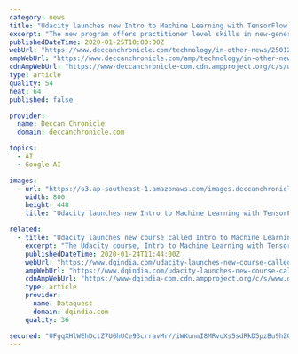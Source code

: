 ```yaml
---
category: news
title: "Udacity launches new Intro to Machine Learning with TensorFlow Nanodegree program"
excerpt: "The new program offers practitioner level skills in new-generation Machine Learning through hands-on projects. Silicon-valley based global lifelong learning platform Udacity recently announced the ..."
publishedDateTime: 2020-01-25T10:00:00Z
webUrl: "https://www.deccanchronicle.com/technology/in-other-news/250120/udacity-launches-new-intro-to-machine-learning-with-tensorflow-nanodeg.html"
ampWebUrl: "https://www.deccanchronicle.com/amp/technology/in-other-news/250120/udacity-launches-new-intro-to-machine-learning-with-tensorflow-nanodeg.html"
cdnAmpWebUrl: "https://www-deccanchronicle-com.cdn.ampproject.org/c/s/www.deccanchronicle.com/amp/technology/in-other-news/250120/udacity-launches-new-intro-to-machine-learning-with-tensorflow-nanodeg.html"
type: article
quality: 54
heat: 64
published: false

provider:
  name: Deccan Chronicle
  domain: deccanchronicle.com

topics:
  - AI
  - Google AI

images:
  - url: "https://s3.ap-southeast-1.amazonaws.com/images.deccanchronicle.com/dc-Cover-uite3ht17d3qokiucq4k6ha7u0-20200125095642.Medi.jpeg"
    width: 800
    height: 448
    title: "Udacity launches new Intro to Machine Learning with TensorFlow Nanodegree program"

related:
  - title: "Udacity launches new course called Intro to Machine Learning with TensorFlow"
    excerpt: "The Udacity course, Intro to Machine Learning with TensorFlow, includes areas like manipulating data, supervised and unsupervised learning, and deep learning Udacity announced the launch of its new Nanodegree program: Intro to Machine Learning with TensorFlow."
    publishedDateTime: 2020-01-24T11:44:00Z
    webUrl: "https://www.dqindia.com/udacity-launches-new-course-called-intro-machine-learning-tensorflow/"
    ampWebUrl: "https://www.dqindia.com/udacity-launches-new-course-called-intro-machine-learning-tensorflow/amp/"
    cdnAmpWebUrl: "https://www-dqindia-com.cdn.ampproject.org/c/s/www.dqindia.com/udacity-launches-new-course-called-intro-machine-learning-tensorflow/amp/"
    type: article
    provider:
      name: Dataquest
      domain: dqindia.com
    quality: 36

secured: "UFgqXHlWEhDctZ7UGhUCe93crravMr//iWKunmI8MRvuXs5sdRkD5pzBu9hZOp/u+tKfD/CTfWx0YgYWH6U91KrwwDkpUJc2dnFF971gnc9jTgHu/YnZ3wC+keYYkfpDTutGxbdcQvq/Z/a8+egiOYMrJ6PJtTeTraxh+TKjtwuXEhtac3xlJzM+HgJqhwPkEfS0CHIfaYGh0IgiZrTRAuk/76GgTuep2tWnXvBIIrJIqLW+UF/ULPfkqmzQMYVzZ10NuiqLRPzM4VE5fsIn4v4fN5zswf3gdGYUG7/UwlpFtCbXW1Hru6BxCaNlaXZb;XTNlo4cpahabPQFOSnWvWg=="
---
```


